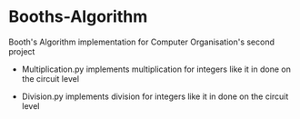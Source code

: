 # Booths-Algorithm

Booth's Algorithm implementation for Computer Organisation's second project

* Multiplication.py implements multiplication for integers like it in done on the circuit level

* Division.py implements division for integers like it in done on the circuit level


